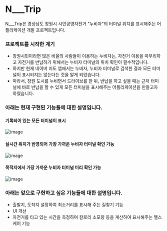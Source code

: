 # N___Trip

N___Trip은 경상남도 창원시 시민공영자전거 "누비자"의 터미널 위치를 표시해주는 어플리케이션 개발 프로젝트입니다.

### 프로젝트를 시작한 계기
* 창원시민이라면 많은 비율의 사람들이 이용하는 누비자는, 자전거 이용을 마무리하고 자전거를 반납하기 위해서는 누비자 터미널의 위치 확인이 필수적입니다.
* 하지만 현재 네이버 지도 앱에서는 누비자, 누비자 터미널로 검색한 결과 모든 터미널이 표시되지는 않는다는 것을 알게 되었습니다.
* 따라서, 창원 도시를 누비면서 드라이브를 한 뒤, 반납을 하고 싶을 때는 근처 터미널에 바로 반납을 할 수 있게 모든 터미널을 표시해주는 어플리케이션을 만들고자 하였습니다.

### 아래는 현재 구현된 기능들에 대한 설명입니다.

#### 기록되어 있는 모든 터미널이 표시
![image](https://github.com/henu0307/N___Trip/assets/80496729/ffdd834c-e55c-4c6c-afca-74644827e8e2)

#### 실시간 위치가 반영되어 가장 가까운 누비자 터미널 확인 가능
![image](https://github.com/henu0307/N___Trip/assets/80496729/4404044f-4621-4046-8bbd-0afa421286c6)

#### 목적지에서 가장 가까운 누비자 터미널 미리 확인 가능
![image](https://github.com/henu0307/N___Trip/assets/80496729/4f4e57ca-5833-413c-a46b-e901acbe5b74)

### 아래는 앞으로 구현하고 싶은 기능들에 대한 설명입니다.
* 출발지, 도착지 설정하여 최소거리를 표시해 주는 길찾기 기능
* UI 개선
* 자전거를 타고 있는 시간을 측정하여 칼로리 소모량 등을 계산하여 표시해주는 헬스케어 기능
